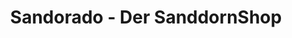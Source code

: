 ---
title: "Sandorado - Der SanddornShop"
url: /brake/sandorado-der-sanddornshop/
shop: Allgemein
---